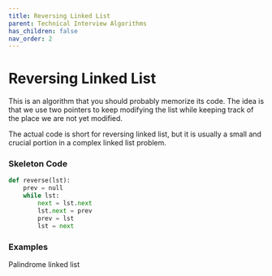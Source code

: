 ```yaml
---
title: Reversing Linked List
parent: Technical Interview Algorithms
has_children: false
nav_order: 2
---
```


# Reversing Linked List

This is an algorithm that you should probably memorize its code. The idea is that we use two pointers to keep modifying the list while keeping track of the place we are not yet modified. 


The actual code is short for reversing linked list, but it is usually a small and crucial portion in a complex linked list problem.


### Skeleton Code

```python
def reverse(lst):
	prev = null
	while lst:
		next = lst.next
		lst.next = prev
		prev = lst
		lst = next
```


### Examples

Palindrome linked list